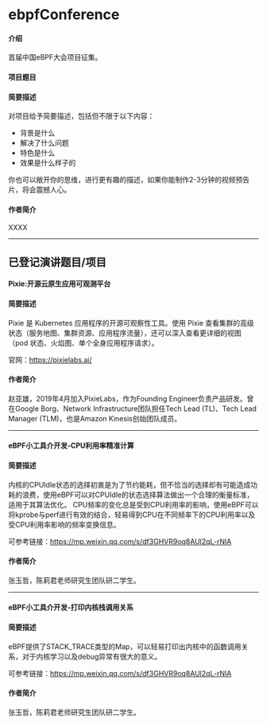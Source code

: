 # ebpfConference

#### 介绍
首届中国eBPF大会项目征集。

#### 项目题目


#### 简要描述
对项目给予简要描述，包括但不限于以下内容：

- 背景是什么
- 解决了什么问题
- 特色是什么
- 效果是什么样子的

你也可以敞开你的思维，进行更有趣的描述，如果你能制作2-3分钟的视频预告片，将会震撼人心。



#### 作者简介
XXXX




*************************************************
## 已登记演讲题目/项目

#### Pixie:开源云原生应用可观测平台
#### 简要描述
 Pixie 是 Kubernetes 应用程序的开源可观察性工具。使用 Pixie 查看集群的高级状态（服务地图、集群资源、应用程序流量），还可以深入查看更详细的视图（pod 状态、火焰图、单个全身应用程序请求）。

官网：https://pixielabs.ai/


#### 作者简介
 赵亚雄，2019年4月加入PixieLabs，作为Founding Engineer负责产品研发。曾在Google Borg、Network Infrastructure团队担任Tech Lead (TL)、Tech Lead Manager (TLM)，也是Amazon Kinesis创始团队成员。


*************************************************
####  eBPF小工具介开发-CPU利用率精准计算
#### 简要描述
 内核的CPUIdle状态的选择初衷是为了节约能耗，但不恰当的选择却有可能造成功耗的浪费，使用eBPF可以对CPUIdle的状态选择算法做出一个合理的衡量标准，适用于其算法优化。
CPU频率的变化总是受到CPU利用率的影响，使用eBPF可以将kprobe与perf进行有效的结合，轻易得到CPU在不同频率下的CPU利用率以及受CPU利用率影响的频率变换信息。


可参考链接：https://mp.weixin.qq.com/s/df3GHVR9oq8AUl2qL-rNlA

#### 作者简介
张玉哲，陈莉君老师研究生团队研二学生。

*************************************************
####  eBPF小工具介开发-打印内核栈调用关系
#### 简要描述
eBPF提供了STACK_TRACE类型的Map，可以轻易打印出内核中的函数调用关系，对于内核学习以及debug异常有很大的意义。

可参考链接：https://mp.weixin.qq.com/s/df3GHVR9oq8AUl2qL-rNlA

#### 作者简介
张玉哲，陈莉君老师研究生团队研二学生。
